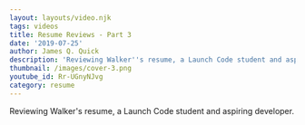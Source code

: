```yaml
---
layout: layouts/video.njk
tags: videos
title: Resume Reviews - Part 3
date: '2019-07-25'
author: James Q. Quick
description: 'Reviewing Walker''s resume, a Launch Code student and aspiring developer.'
thumbnail: /images/cover-3.png
youtube_id: Rr-UGnyNJvg
category: resume
---
```

Reviewing Walker's resume, a Launch Code student and aspiring developer.
